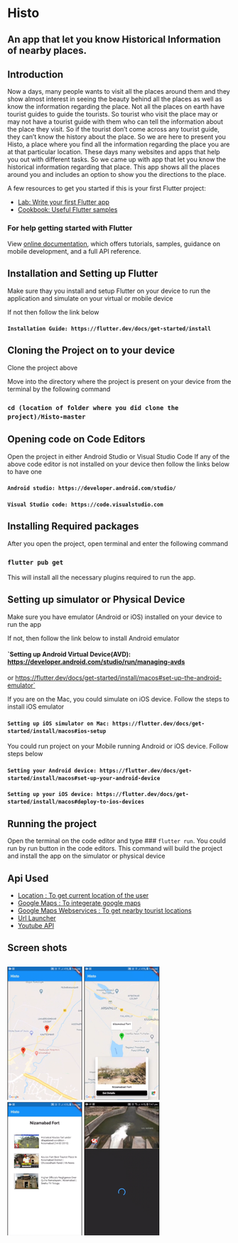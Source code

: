# Histo

## An app that let you know Historical Information of nearby places.

## Introduction

Now a days, many people wants to visit all the places around them and they show almost interest in seeing the beauty behind all the places as well as know the information regarding the place. Not all the places on earth have tourist guides to guide the tourists. So tourist who visit the place may or may not have a tourist guide with them who can tell the information about the place they visit. So if the tourist don’t come across any tourist guide, they can’t know the history about the place. So we are here to present you Histo, a place where you find all the information regarding the place you are at that particular location. These days many websites and apps that help you out with different tasks. So we came up with app that let you know the historical information regarding that place. This app shows all the places around you and includes an option to show you the directions to the place.


A few resources to get you started if this is your first Flutter project:

- [Lab: Write your first Flutter app](https://flutter.io/docs/get-started/codelab)
- [Cookbook: Useful Flutter samples](https://flutter.io/docs/cookbook)

### For help getting started with Flutter 
View [online documentation](https://flutter.io/docs), which offers tutorials, samples, guidance on mobile development, and a full API reference.

## Installation and Setting up Flutter

Make sure thay you install and setup Flutter on your device to run the application and simulate on your virtual or mobile device

If not then follow the link below
#### `Installation Guide: https://flutter.dev/docs/get-started/install`



## Cloning the Project on to your device

Clone the project above

Move into the directory where the project is present on your device from the terminal by the following command

### `cd (location of folder where you did clone the project)/Histo-master`



## Opening code on Code Editors

Open the project in either Android Studio or Visual Studio Code
If any of the above code editor is not installed on your device then follow the links below to have one

#### `Android studio: https://developer.android.com/studio/`
#### `Visual Studio code: https://code.visualstudio.com`



## Installing Required packages

After you open the project, open terminal and enter the following command

### `flutter pub get`
This will install all the necessary plugins required to run the app.



## Setting up simulator or Physical Device

Make sure you have emulator (Android or iOS) installed on your device to run the app

If not, then follow the link below to install Android emulator

#### `Setting up Android Virtual Device(AVD): https://developer.android.com/studio/run/managing-avds
or https://flutter.dev/docs/get-started/install/macos#set-up-the-android-emulator`

If you are on the Mac, you could simulate on iOS device. Follow the steps to install iOS emulator

#### `Setting up iOS simulator on Mac: https://flutter.dev/docs/get-started/install/macos#ios-setup`

You could run project on your Mobile running Android or iOS device. Follow steps below

#### `Setting your Android device: https://flutter.dev/docs/get-started/install/macos#set-up-your-android-device`
#### `Setting up your iOS device: https://flutter.dev/docs/get-started/install/macos#deploy-to-ios-devices`



## Running the project

Open the terminal on the code editor and type ### `flutter run`. You could run by run button in the code editors.
This command will build the project and install the app on the simulator or physical device

## Api Used

- [Location : To get current location of the user](https://pub.dartlang.org/packages/location)  
- [Google Maps : To integerate google maps](https://pub.dartlang.org/packages/google_maps_flutter)
- [Google Maps Webservices : To get nearby tourist locations](https://pub.dartlang.org/packages/google_maps_webservice)
- [Url Launcher](https://pub.dartlang.org/packages/url_launcher)
- [Youtube API](https://pub.dev/packages/youtube_player_flutter)

<H2>Screen shots<H2>
<img src = "IMG_5376.PNG" height = "300">
<img src = "IMG_5371.PNG" height = "300">
<img src = "IMG_5372.PNG" height = "300">
<img src = "IMG_5373.PNG" height = "300">

